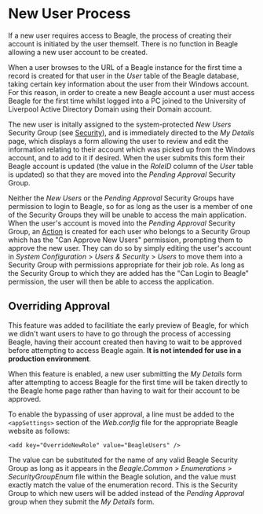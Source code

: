 # New User Process
If a new user requires access to Beagle, the process of creating their account is initiated by the user themself. There is no function in Beagle allowing a new user account to be created.

When a user browses to the URL of a Beagle instance for the first time a record is created for that user in the *User* table of the Beagle database, taking certain key information about the user from their Windows account. For this reason, in order to create a new Beagle account a user must access Beagle for the first time whilst logged into a PC joined to the University of Liverpool Active Directory Domain using their Domain account.

The new user is initally assigned to the system-protected *New Users* Security Group (see [Security](security.md)), and is immediately directed to the *My Details* page, which displays a form allowing the user to review and edit the information relating to their account which was picked up from the Windows account, and to add to it if desired. When the user submits this form their Beagle account is updated (the value in the *RoleID* column of the *User* table is updated) so that they are moved into the *Pending Approval* Security Group.

Neither the *New Users* or the *Pending Approval* Security Groups have permission to login to Beagle, so for as long as the user is a member of one of the Security Groups they will be unable to access the main application. When the user's account is moved into the *Pending Approval* Security Group, an [Action](Actions.md) is created for each user who belongs to a Security Group which has the "Can Approve New Users" permission, prompting them to approve the new user. They can do so by simply editing the user's account in *System Configuration* > *Users & Security* > *Users* to move them into a Security Group with permissions appropriate for their job role. As long as the Security Group to which they are added has the "Can Login to Beagle" permission, the user will then be able to access the application.

## Overriding Approval
This feature was added to facilitiate the early preview of Beagle, for which we didn't want users to have to go through the process of accessing Beagle, having their account created then having to wait to be approved before attempting to access Beagle again. **It is not intended for use in a production environment**.

When this feature is enabled, a new user submitting the *My Details* form after attempting to access Beagle for the first time will be taken directly to the Beagle home page rather than having to wait for their account to be approved.

To enable the bypassing of user approval, a line must be added to the `<appSettings>` section of the *Web.config* file for the appropriate Beagle website as follows:
 ````
 <add key="OverrideNewRole" value="BeagleUsers" />
 ````

 The value can be substituted for the name of any valid Beagle Security Group as long as it appears in the *Beagle.Common* > *Enumerations* > *SecurityGroupEnum* file within the Beagle solution, and the value must exactly match the value of the enumeration record. This is the Security Group to which new users will be added instead of the *Pending Approval* group when they submit the *My Details* form.